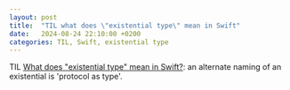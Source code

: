```yaml
---
layout: post
title:  "TIL what does \"existential type\" mean in Swift"
date:   2024-08-24 22:10:00 +0200
categories: TIL, Swift, existential type
---
```

TIL [What does "existential type" mean in Swift?](https://stackoverflow.com/questions/56867602/what-does-existential-type-mean-in-swift): an alternate naming of an existential is 'protocol as type'.
